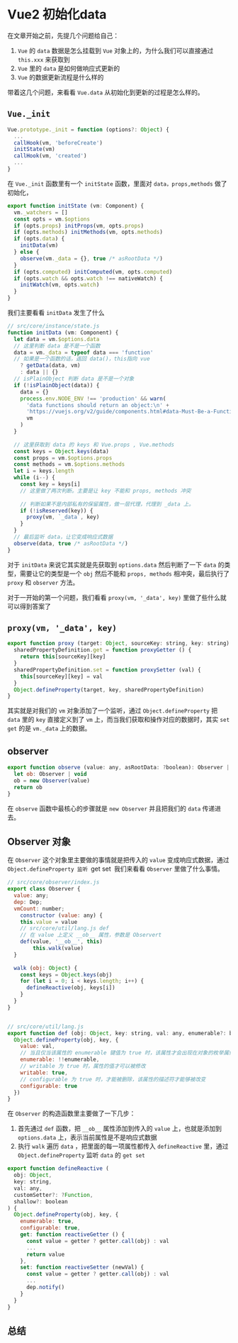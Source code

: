 # Vue2 初始化data
在文章开始之前，先提几个问题给自己：
1. `Vue` 的 `data` 数据是怎么挂载到 `Vue` 对象上的，为什么我们可以直接通过 `this.xxx` 来获取到
1. `Vue` 里的 `data` 是如何做响应式更新的
1. `Vue` 的数据更新流程是什么样的

带着这几个问题，来看看 `Vue.data` 从初始化到更新的过程是怎么样的。

## `Vue._init`

```js
Vue.prototype._init = function (options?: Object) {
  ...
  callHook(vm, 'beforeCreate')
  initState(vm)
  callHook(vm, 'created')
  ...
}
```

 在 `Vue._init` 函数里有一个 `initState` 函数，里面对 `data，props,methods` 做了初始化，

```js
export function initState (vm: Component) {
  vm._watchers = []
  const opts = vm.$options
  if (opts.props) initProps(vm, opts.props)
  if (opts.methods) initMethods(vm, opts.methods)
  if (opts.data) {
    initData(vm)
  } else {
    observe(vm._data = {}, true /* asRootData */)
  }
  if (opts.computed) initComputed(vm, opts.computed)
  if (opts.watch && opts.watch !== nativeWatch) {
    initWatch(vm, opts.watch)
  }
}
```

我们主要看看 `initData` 发生了什么

```js
// src/core/instance/state.js
function initData (vm: Component) {
  let data = vm.$options.data
  // 这里判断 data 是不是一个函数
  data = vm._data = typeof data === 'function'
  // 如果是一个函数的话，返回 data()，this指向 vue
    ? getData(data, vm)
    : data || {}
  // isPlainObject 判断 data 是不是一个对象
  if (!isPlainObject(data)) {
    data = {}
    process.env.NODE_ENV !== 'production' && warn(
      'data functions should return an object:\n' +
      'https://vuejs.org/v2/guide/components.html#data-Must-Be-a-Function',
      vm
    )
  }
  
  // 这里获取到 data 的 keys 和 Vue.props , Vue.methods
  const keys = Object.keys(data)
  const props = vm.$options.props
  const methods = vm.$options.methods
  let i = keys.length
  while (i--) {
    const key = keys[i]
    // 这里做了两次判断。主要是让 key 不能和 props, methods 冲突
    
    // 判断如果不是内部私有的保留属性，做一层代理，代理到 _data 上。
    if (!isReserved(key)) {
      proxy(vm, `_data`, key)
    }
  }
  // 最后监听 data，让它变成响应式数据
  observe(data, true /* asRootData */)
}
```

对于 `initData` 来说它其实就是先获取到 `options.data` 然后判断了一下 `data` 的类型，需要让它的类型是一个 `obj` 然后不能和 `props, methods` 相冲突，最后执行了 `proxy` 和 `observer` 方法。

对于一开始的第一个问题，我们看看 `proxy(vm, '_data', key)` 里做了些什么就可以得到答案了

## `proxy(vm, '_data', key)`

```js
export function proxy (target: Object, sourceKey: string, key: string) {
  sharedPropertyDefinition.get = function proxyGetter () {
    return this[sourceKey][key]
  }
  sharedPropertyDefinition.set = function proxySetter (val) {
    this[sourceKey][key] = val
  }
  Object.defineProperty(target, key, sharedPropertyDefinition)
}
```

其实就是对我们的 `vm` 对象添加了一个监听，通过 `Object.defineProperty` 把 `data` 里的 `key` 直接定义到了 `vm` 上，而当我们获取和操作对应的数据时，其实 `set get` 的是 `vm._data` 上的数据。

## observer

```js
export function observe (value: any, asRootData: ?boolean): Observer | void {
  let ob: Observer | void
  ob = new Observer(value)
  return ob
}
```

在 `observe` 函数中最核心的步骤就是 `new Observer` 并且把我们的 `data` 传递进去。

## Observer 对象

在 `Observer` 这个对象里主要做的事情就是把传入的 `value` 变成响应式数据，通过 `Object.defineProperty 监听 `get set` `我们来看看 `Observer` 里做了什么事情。

```js
// src/core/observer/index.js
export class Observer {
  value: any;
  dep: Dep;
  vmCount: number; 
	constructor (value: any) {
    this.value = value
    // src/core/util/lang.js def
    // 在 value 上定义 __ob__ 属性，参数是 Observert
    def(value, '__ob__', this)
		this.walk(value)
  }
  
  walk (obj: Object) {
    const keys = Object.keys(obj)
    for (let i = 0; i < keys.length; i++) {
      defineReactive(obj, keys[i])
    }
  }
}


// src/core/util/lang.js
export function def (obj: Object, key: string, val: any, enumerable?: boolean) {
  Object.defineProperty(obj, key, {
    value: val,
    // 当且仅当该属性的 enumerable 键值为 true 时，该属性才会出现在对象的枚举属性中。
    enumerable: !!enumerable,
    // writable 为 true 时，属性的值才可以被修改
    writable: true,
    // configurable 为 true 时，才能被删除，该属性的描述符才能够被改变
    configurable: true
  })
}

```

在 `Observer` 的构造函数里主要做了一下几步：

1. 首先通过 `def` 函数，把 `__ob__` 属性添加到传入的 `value` 上，也就是添加到 `options.data` 上，表示当前属性是不是响应式数据
2. 执行 `walk` 遍历 `data` ，把里面的每一项属性都传入 `defineReactive` 里，通过 `Object.defineProperty` 监听 `data` 的 `get set`

```js
export function defineReactive (
  obj: Object,
  key: string,
  val: any,
  customSetter?: ?Function,
  shallow?: boolean
) {
  Object.defineProperty(obj, key, {
    enumerable: true,
    configurable: true,
    get: function reactiveGetter () {
      const value = getter ? getter.call(obj) : val
      ...
      return value
    },
    set: function reactiveSetter (newVal) {
      const value = getter ? getter.call(obj) : val
      ...
      dep.notify()
    }
  }
}
```

## 总结



